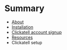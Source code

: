# Summary

* [About](README.md)
* [Installation](chapter1.md)
* [Clickatell account signup](clickatell_account_signup.md)
* [Resources](resources.md)
* Clickatell setup

